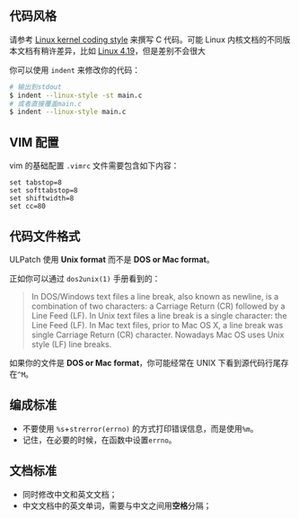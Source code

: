 
## 代码风格

请参考 [Linux kernel coding style](https://www.kernel.org/doc/html/latest/process/coding-style.html) 来撰写 C 代码。可能 Linux 内核文档的不同版本文档有稍许差异，比如 [Linux 4.19](https://www.kernel.org/doc/html/v4.10/process/coding-style.html)，但是差别不会很大

你可以使用 `indent` 来修改你的代码：

```bash
# 输出到stdout
$ indent --linux-style -st main.c
# 或者直接覆盖main.c
$ indent --linux-style main.c
```


## VIM 配置

vim 的基础配置 `.vimrc` 文件需要包含如下内容：

```
set tabstop=8
set softtabstop=8
set shiftwidth=8
set cc=80
```


## 代码文件格式

ULPatch 使用 **Unix format** 而不是 **DOS or Mac format**。

正如你可以通过 `dos2unix(1)` 手册看到的：

> In DOS/Windows text files a line break, also known as newline, is a combination of two characters: a Carriage Return (CR) followed by a Line Feed (LF). In Unix text files a line break is a single character: the Line Feed (LF). In Mac text files, prior to Mac OS X, a line break was single Carriage Return (CR) character. Nowadays Mac OS uses Unix style (LF) line breaks.

如果你的文件是 **DOS or Mac format**，你可能经常在 UNIX 下看到源代码行尾存在`^M`。


## 编成标准

- 不要使用 `%s`+`strerror(errno)` 的方式打印错误信息，而是使用`%m`。
- 记住，在必要的时候，在函数中设置`errno`。


## 文档标准

- 同时修改中文和英文文档；
- 中文文档中的英文单词，需要与中文之间用**空格**分隔；

